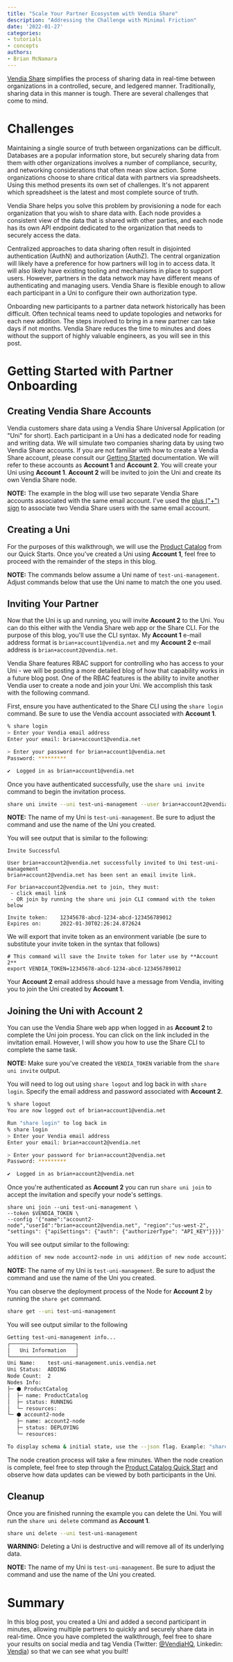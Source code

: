 ```yaml
---
title: "Scale Your Partner Ecosystem with Vendia Share"
description: "Addressing the Challenge with Minimal Friction"
date: '2022-01-27'
categories:
- tutorials
- concepts
authors:
- Brian McNamara
---
```


[Vendia Share](https://www.vendia.net/product) simplifies the process of sharing data in real-time between organizations in a controlled, secure, and ledgered manner. Traditionally, sharing data in this manner is tough. There are several challenges that come to mind.

# Challenges 

Maintaining a single source of truth between organizations can be difficult. Databases are a popular information store, but securely sharing data from them with other organizations involves a number of compliance, security, and networking considerations that often mean slow action. Some organizations choose to share critical data with partners via spreadsheets. Using this method presents its own set of challenges. It's not apparent which spreadsheet is the latest and most complete source of truth. 

Vendia Share helps you solve this problem by provisioning a node for each organization that you wish to share data with. Each node provides a consistent view of the data that is shared with other parties, and each node has its own API endpoint dedicated to the organization that needs to securely access the data.

Centralized approaches to data sharing often result in disjointed authentication (AuthN) and authorization (AuthZ). The central organization will likely have a preference for how partners will log in to access data. It will also likely have existing tooling and mechanisms in place to support users. However, partners in the data network may have different means of authenticating and managing users. Vendia Share is flexible enough to allow each participant in a Uni to configure their own authorization type.

Onboarding new participants to a partner data network historically has been difficult. Often technical teams need to update topologies and networks for each new addition. The steps involved to bring in a new partner can take days if not months. Vendia Share reduces the time to minutes and does without the support of highly valuable engineers, as you will see in this post.

# Getting Started with Partner Onboarding

## Creating Vendia Share Accounts

Vendia customers share data using a Vendia Share Universal Application (or "Uni" for short). Each participant in a Uni has a dedicated node for reading and writing data. We will simulate two companies sharing data by using two Vendia Share accounts. If you are not familiar with how to create a Vendia Share account, please consult our [Getting Started](https://www.vendia.net/blog/getting-started-with-vendia-share#creating-an-account) documentation. We will refer to these accounts as **Account 1** and **Account 2**. You will create your Uni using **Account 1**. **Account 2** will be invited to join the Uni and create its own Vendia Share node. 

**NOTE:** The example in the blog will use two separate Vendia Share accounts associated with the same email account. I've used the [plus ("+") sign](https://gmail.googleblog.com/2008/03/2-hidden-ways-to-get-more-from-your.html) to associate two Vendia Share users with the same email account.

## Creating a Uni

For the purposes of this walkthrough, we will use the [Product Catalog](https://www.vendia.net/docs/share/quickstart/simple-product-catalog) from our Quick Starts. Once you've created a Uni using **Account 1**, feel free to proceed with the remainder of the steps in this blog.

**NOTE:** The commands below assume a Uni name of `test-uni-management`. Adjust commands below that use the Uni name to match the one you used.

## Inviting Your Partner

Now that the Uni is up and running, you will invite **Account 2** to the Uni. You can do this either with the Vendia Share web app or the Share CLI. For the purpose of this blog, you'll use the CLI syntax. My **Account 1** e-mail address format is `brian+account1@vendia.net` and my **Account 2** e-mail address is `brian+account2@vendia.net`. 

Vendia Share features RBAC support for controlling who has access to your Uni - we will be posting a more detailed blog of how that capability works in a future blog post. One of the RBAC features is the ability to invite another Vendia user to create a node and join your Uni. We accomplish this task with the following command.

First, ensure you have authenticated to the Share CLI using the `share login` command. Be sure to use the Vendia account associated with **Account 1**.

```bash
% share login
> Enter your Vendia email address
Enter your email: brian+account1@vendia.net

> Enter your password for brian+account1@vendia.net
Password: *********

✔  Logged in as brian+account1@vendia.net

```

Once you have authenticated successfully, use the `share uni invite` command to begin the invitation process.

```bash
share uni invite --uni test-uni-management --user brian+account2@vendia.net
```

**NOTE:** The name of my Uni is `test-uni-management`. Be sure to adjust the command and use the name of the Uni you created.

You will see output that is similar to the following:

```
Invite Successful

User brian+account2@vendia.net successfully invited to Uni test-uni-management
brian+account2@vendia.net has been sent an email invite link.

For brian+account2@vendia.net to join, they must:
 - click email link
 - OR join by running the share uni join CLI command with the token below

Invite token:    12345678-abcd-1234-abcd-123456789012
Expires on:      2022-01-30T02:26:24.872624
```

We will export that invite token as an environment variable (be sure to substitute your invite token in the syntax that follows)

```
# This command will save the Invite token for later use by **Account 2**
export VENDIA_TOKEN=12345678-abcd-1234-abcd-123456789012
```

Your **Account 2** email address should have a message from Vendia, inviting you to join the Uni created by **Account 1**.

## Joining the Uni with Account 2

You can use the Vendia Share web app when logged in as **Account 2** to complete the Uni join process. You can click on the link included in the invitation email. However, I will show you how to use the Share CLI to complete the same task.

**NOTE:** Make sure you've created the `VENDIA_TOKEN` variable from the `share uni invite` output.

You will need to log out using `share logout` and log back in with `share login`. Specify the email address and password associated with **Account 2**.

```bash
% share logout
You are now logged out of brian+account1@vendia.net

Run "share login" to log back in
% share login
> Enter your Vendia email address
Enter your email: brian+account2@vendia.net

> Enter your password for brian+account2@vendia.net
Password: *********

✔  Logged in as brian+account2@vendia.net
```

Once you're authenticated as **Account 2** you can run `share uni join` to accept the invitation and specify your node's settings.

```
share uni join --uni test-uni-management \
--token $VENDIA_TOKEN \
--config '{"name":"account2-node","userId":"brian+account2@vendia.net", "region":"us-west-2", "settings": {"apiSettings": {"auth": {"authorizerType": "API_KEY"}}}}'
```

You will see output similar to the following:

```bash
addition of new node account2-node in uni addition of new node account2-node in uni test-uni-management.unis.vendia.net is now in progress
```

**NOTE:** The name of my Uni is `test-uni-management`. Be sure to adjust the command and use the name of the Uni you created.

You can observe the deployment process of the Node for **Account 2** by running the `share get` command.

```bash
share get --uni test-uni-management
```

You will see output similar to the following

```bash
Getting test-uni-management info...
┌─────────────────────┐
│   Uni Information   │
└─────────────────────┘
Uni Name:    test-uni-management.unis.vendia.net
Uni Status:  ADDING
Node Count:  2
Nodes Info:
├─ ⬢ ProductCatalog
│  ├─ name: ProductCatalog
│  ├─ status: RUNNING
│  └─ resources:
└─ ⬢ account2-node
   ├─ name: account2-node
   ├─ status: DEPLOYING
   └─ resources:

To display schema & initial state, use the --json flag. Example: "share get test-uni-management.unis.vendia.net --json"
```

The node creation process will take a few minutes. When the node creation is complete, feel free to step through the [Product Catalog Quick Start](https://www.vendia.net/docs/share/quickstart/simple-product-catalog#step-3---query-catalog-data) and observe how data updates can be viewed by both participants in the Uni.

## Cleanup

Once you are finished running the example you can delete the Uni. You will run the `share uni delete` command as **Account 1**.

```bash
share uni delete --uni test-uni-management
```

**WARNING:** Deleting a Uni is destructive and will remove all of its underlying data.

**NOTE:** The name of my Uni is `test-uni-management`. Be sure to adjust the command and use the name of the Uni you created.

# Summary

In this blog post, you created a Uni and added a second participant in minutes, allowing multiple partners to quickly and securely share data in real-time. Once you have completed the walkthrough, feel free to share your results on social media and tag Vendia (Twitter: [@VendiaHQ](https://twitter.com/VendiaHQ), Linkedin: [Vendia](https://www.linkedin.com/company/vendiahq/)) so that we can see what you built!
